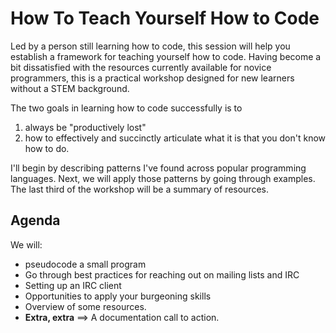 How To Teach Yourself How to Code
=================================

Led by a person still learning how to code, this session will help you establish a framework for teaching yourself how to code. Having become a bit dissatisfied with the resources currently available for novice programmers, this is a practical workshop designed for new learners without a STEM background.

The two goals in learning how to code successfully is to 

1. always be "productively lost"
2. how to effectively and succinctly articulate what it is that you don't know how to do.

I'll begin by describing patterns I've found across popular programming languages. Next, we will apply those patterns by going through examples. The last third of the workshop will be a summary of resources.

## Agenda 

We will:

* pseudocode a small program 
* Go through best practices for reaching out on mailing lists and IRC
* Setting up an IRC client
* Opportunities to apply your burgeoning skills 
* Overview of some resources. 
* **Extra, extra** ==> A documentation call to action.
